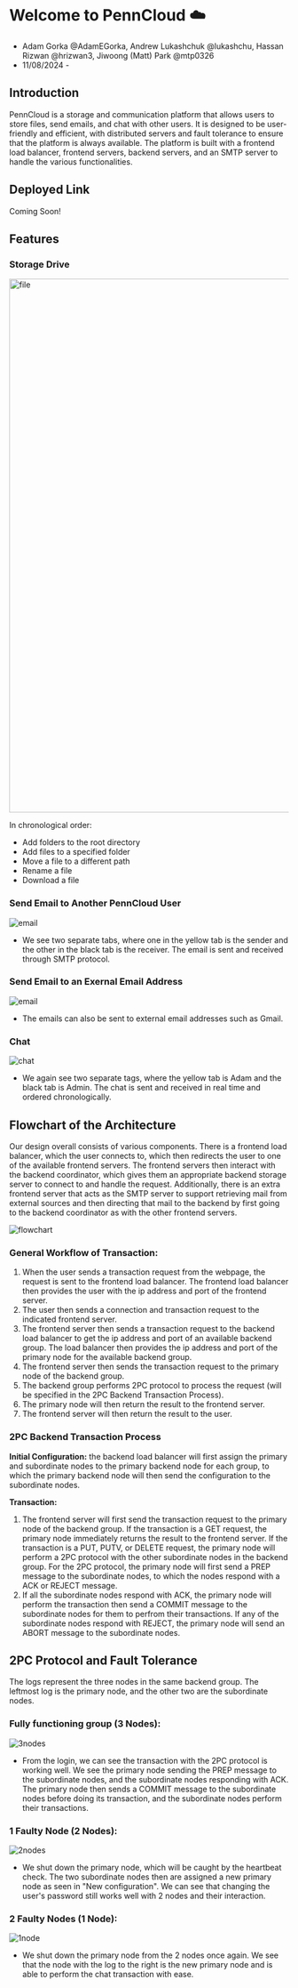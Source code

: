 # Welcome to PennCloud :cloud:
- Adam Gorka @AdamEGorka, Andrew Lukashchuk @lukashchu, Hassan Rizwan @hrizwan3, Jiwoong (Matt) Park @mtp0326
- 11/08/2024 -

## Introduction
PennCloud is a storage and communication platform that allows users to store files, send emails, and chat with other users. It is designed to be user-friendly and efficient, with distributed servers and fault tolerance to ensure that the platform is always available. The platform is built with a frontend load balancer, frontend servers, backend servers, and an SMTP server to handle the various functionalities.

## Deployed Link
Coming Soon!

## Features

### Storage Drive
<img src="media/storagedrive.gif" width="960" alt="file"/>

In chronological order:
- Add folders to the root directory
- Add files to a specified folder
- Move a file to a different path
- Rename a file
- Download a file

### Send Email to Another PennCloud User
![email](media/sendemail(internal).gif)
- We see two separate tabs, where one in the yellow tab is the sender and the other in the black tab is the receiver. The email is sent and received through SMTP protocol.

### Send Email to an Exernal Email Address
![email](media/sendemail(external).gif)
- The emails can also be sent to external email addresses such as Gmail.

### Chat
![chat](media/chat.gif)
- We again see two separate tags, where the yellow tab is Adam and the black tab is Admin. The chat is sent and received in real time and ordered chronologically.

## Flowchart of the Architecture
Our design overall consists of various components. There is a frontend load balancer, which the user connects to, which then redirects the user to one of the available frontend servers. The frontend servers then interact with the backend coordinator, which gives them an appropriate backend storage server to connect to and handle the request. Additionally, there is an extra frontend server that acts as the SMTP server to support retrieving mail from external sources and then directing that mail to the backend by first going to the backend coordinator as with the other frontend servers.

![flowchart](media/flowchart.png)

### General Workflow of Transaction:
1. When the user sends a transaction request from the webpage, the request is sent to the frontend load balancer. The frontend load balancer then provides the user with the ip address and port of the frontend server.
2. The user then sends a connection and transaction request to the indicated frontend server.
3. The frontend server then sends a transaction request to the backend load balancer to get the ip address and port of an available backend group. The load balancer then provides the ip address and port of the primary node for the available backend group.
4. The frontend server then sends the transaction request to the primary node of the backend group.
5. The backend group performs 2PC protocol to process the request (will be specified in the 2PC Backend Transaction Process).
6. The primary node will then return the result to the frontend server.
7. The frontend server will then return the result to the user.

### 2PC Backend Transaction Process
**Initial Configuration:** the backend load balancer will first assign the primary and subordinate nodes to the primary backend node for each group, to which the primary backend node will then send the configuration to the subordinate nodes.

**Transaction:**
1. The frontend server will first send the transaction request to the primary node of the backend group. If the transaction is a GET request, the primary node immediately returns the result to the frontend server. If the transaction is a PUT, PUTV, or DELETE request, the primary node will perform a 2PC protocol with the other subordinate nodes in the backend group. For the 2PC protocol, the primary node will first send a PREP message to the subordinate nodes, to which the nodes respond with a ACK or REJECT message.
2. If all the subordinate nodes respond with ACK, the primary node will perform the transaction then send a COMMIT message to the subordinate nodes for them to perfrom their transactions. If any of the subordinate nodes respond with REJECT, the primary node will send an ABORT message to the subordinate nodes.


## 2PC Protocol and Fault Tolerance
The logs represent the three nodes in the same backend group. The leftmost log is the primary node, and the other two are the subordinate nodes.

### Fully functioning group (3 Nodes):
![3nodes](media/3nodes.gif)
- From the login, we can see the transaction with the 2PC protocol is working well. We see the primary node sending the PREP message to the subordinate nodes, and the subordinate nodes responding with ACK. The primary node then sends a COMMIT message to the subordinate nodes before doing its transaction, and the subordinate nodes perform their transactions.

### 1 Faulty Node (2 Nodes):
![2nodes](media/2nodes.gif)
- We shut down the primary node, which will be caught by the heartbeat check. The two subordinate nodes then are assigned a new primary node as seen in "New configuration". We can see that changing the user's password still works well with 2 nodes and their interaction.

### 2 Faulty Nodes (1 Node):
![1node](media/1node.gif)
- We shut down the primary node from the 2 nodes once again. We see that the node with the log to the right is the new primary node and is able to perform the chat transaction with ease.
